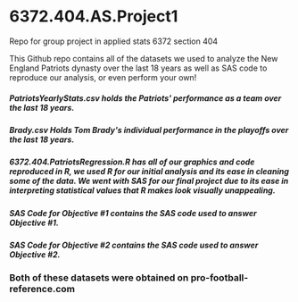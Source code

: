 # 6372.404.AS.Project1
Repo for group project in applied stats 6372 section 404

This Github repo contains all of the datasets we used to analyze the New England Patriots dynasty over the last 18 years as well as SAS code to reproduce our analysis, or even perform your own!

##### PatriotsYearlyStats.csv  holds the Patriots' performance as a team over the last 18 years.
##### Brady.csv Holds Tom Brady's individual performance in the playoffs over the last 18 years.

##### 6372.404.PatriotsRegression.R has all of our graphics and code reproduced in R, we used R for our initial analysis and its ease in cleaning some of the data.  We went with SAS for our final project due to its ease in interpreting statistical values that R makes look visually unappealing.

##### SAS Code for Objective #1 contains the SAS code used to answer Objective #1.
##### SAS Code for Objective #2 contains the SAS code used to answer Objective #2.

### Both of these datasets were obtained on pro-football-reference.com
